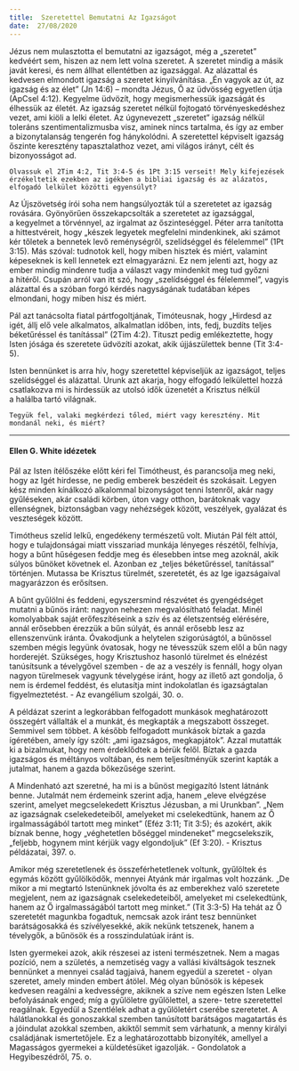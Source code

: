 ```yaml
---
title:  Szeretettel Bemutatni Az Igazságot
date:  27/08/2020
---
```


Jézus nem mulasztotta el bemutatni az igazságot, még a „szeretet” kedvéért sem, hiszen az nem lett volna szeretet. A szeretet mindig a másik javát keresi, és nem állhat ellentétben az igazsággal. Az alázattal és kedvesen elmondott igazság a szeretet kinyilvánítása. „Én vagyok az út, az igazság és az élet” (Jn 14:6) – mondta Jézus, Ő az üdvösség egyetlen útja (ApCsel 4:12). Kegyelme üdvözít, hogy megismerhessük igazságát és élhessük az életét. Az igazság szeretet nélkül fojtogató törvényeskedéshez vezet, ami kiöli a lelki életet. Az úgynevezett „szeretet” igazság nélkül toleráns szentimentalizmusba visz, aminek nincs tartalma, és így az ember a bizonytalanság tengerén fog hánykolódni. A szeretettel képviselt igazság őszinte keresztény tapasztalathoz vezet, ami világos irányt, célt és bizonyosságot ad.

`Olvassuk el 2Tim 4:2, Tit 3:4-5 és 1Pt 3:15 verseit! Mely kifejezések érzékeltetik ezekben az igékben a bibliai igazság és az alázatos, elfogadó lelkület közötti egyensúlyt?`

Az Újszövetség írói soha nem hangsúlyozták túl a szeretetet az igazság rovására. Gyönyörűen összekapcsolták a szeretetet az igazsággal, a kegyelmet a törvénnyel, az irgalmat az őszinteséggel. Péter arra tanította a hittestvéreit, hogy „készek legyetek megfelelni mindenkinek, aki számot kér tőletek a bennetek levő reménységről, szelídséggel és félelemmel” (1Pt 3:15). Más szóval: tudnotok kell, hogy miben hisztek és miért, valamint képeseknek is kell lennetek ezt elmagyarázni. Ez nem jelenti azt, hogy az ember mindig mindenre tudja a választ vagy mindenkit meg tud győzni a hitéről. Csupán arról van itt szó, hogy „szelídséggel és félelemmel”, vagyis alázattal és a szóban forgó kérdés nagyságának tudatában képes elmondani, hogy miben hisz és miért.

Pál azt tanácsolta fiatal pártfogoltjának, Timóteusnak, hogy „Hirdesd az igét, állj elő vele alkalmatos, alkalmatlan időben, ints, fedj, buzdíts teljes béketűréssel és tanítással” (2Tim 4:2). Tituszt pedig emlékeztette, hogy Isten jósága és szeretete üdvözíti azokat, akik újjászülettek benne (Tit 3:4-5).

Isten bennünket is arra hív, hogy szeretettel képviseljük az igazságot, teljes szelídséggel és alázattal. Urunk azt akarja, hogy elfogadó lelkülettel hozzá csatlakozva mi is hirdessük az utolsó idők üzenetét a Krisztus nélkül a halálba tartó világnak.

`Tegyük fel, valaki megkérdezi tőled, miért vagy keresztény. Mit mondanál neki, és miért?`

---

#### Ellen G. White idézetek

Pál az Isten ítélőszéke előtt kéri fel Timótheust, és parancsolja meg neki, hogy az Igét hirdesse, ne pedig emberek beszédeit és szokásait. Legyen kész minden kínálkozó alkalommal bizonyságot tenni Istenről, akár nagy gyűléseken, akár családi körben, úton vagy otthon, barátoknak vagy ellenségnek, biztonságban vagy nehézségek között, veszélyek, gyalázat és veszteségek között.

Timótheus szelíd lelkű, engedékeny természetű volt. Miután Pál félt attól, hogy e tulajdonságai miatt visszariad munkája lényeges részétől, felhívja, hogy a bűnt hűségesen feddje meg és élesebben intse meg azoknál, akik súlyos bűnöket követnek el. Azonban ez „teljes béketűréssel, tanítással” történjen. Mutassa be Krisztus türelmét, szeretetét, és az Ige igazságaival magyarázzon és erősítsen.

A bűnt gyűlölni és feddeni, egyszersmind részvétet és gyengédséget mutatni a bűnös iránt: nagyon nehezen megvalósítható feladat. Minél komolyabbak saját erőfeszítéseink a szív és az életszentség elérésére, annál erősebben érezzük a bűn súlyát, és annál erősebb lesz az ellenszenvünk iránta. Óvakodjunk a helytelen szigorúságtól, a bűnössel szemben mégis legyünk óvatosak, hogy ne tévesszük szem elől a bűn nagy horderejét. Szükséges, hogy Krisztushoz hasonló türelmet és elnézést tanúsítsunk a tévelygővel szemben - de az a veszély is fennáll, hogy olyan nagyon türelmesek vagyunk tévelygése iránt, hogy az illető azt gondolja, ő nem is érdemel feddést, és elutasítja mint indokolatlan és igazságtalan figyelmeztetést. - Az evangélium szolgái, 30. o.

A példázat szerint a legkorábban felfogadott munkások meghatározott összegért vállalták el a munkát, és megkapták a megszabott összeget. Semmivel sem többet. A később felfogadott munkások bíztak a gazda ígéretében, amely így szólt: „ami igazságos, megkapjátok”. Azzal mutatták ki a bizalmukat, hogy nem érdeklődtek a bérük felől. Bíztak a gazda igazságos és méltányos voltában, és nem teljesítményük szerint kapták a jutalmat, hanem a gazda bőkezűsége szerint.

A Mindenható azt szeretné, ha mi is a bűnöst megigazító Istent látnánk benne. Jutalmát nem érdemeink szerint adja, hanem „eleve elvégzése szerint, amelyet megcselekedett Krisztus Jézusban, a mi Urunkban”. „Nem az igazságnak cselekedeteiből, amelyeket mi cselekedtünk, hanem az Ő irgalmasságából tartott meg minket” (Eféz 3:11; Tit 3:5); és azokért, akik bíznak benne, hogy „véghetetlen bőséggel mindeneket” megcselekszik, „feljebb, hogynem mint kérjük vagy elgondoljuk” (Ef 3:20). - Krisztus példázatai, 397. o.

Amikor még szeretetlenek és összeférhetetlenek voltunk, gyűlöltek és egymás között gyűlölködők, mennyei Atyánk már irgalmas volt hozzánk. „De mikor a mi megtartó Istenünknek jóvolta és az emberekhez való szeretete megjelent, nem az igazságnak cselekedeteiből, amelyeket mi cselekedtünk, hanem az Ő irgalmasságából tartott meg minket.” (Tit 3:3-5) Ha tehát az Ő szeretetét magunkba fogadtuk, nemcsak azok iránt tesz bennünket barátságosakká és szívélyesekké, akik nekünk tetszenek, hanem a tévelygők, a bűnösök és a rosszindulatúak iránt is.

Isten gyermekei azok, akik részesei az isteni természetnek. Nem a magas pozíció, nem a születés, a nemzetiség vagy a vallási kiváltságok tesznek bennünket a mennyei család tagjaivá, hanem egyedül a szeretet - olyan szeretet, amely minden embert átölel. Még olyan bűnösök is képesek kedvesen reagálni a kedvességre, akiknek a szíve nem egészen Isten Lelke befolyásának enged; míg a gyűlöletre gyűlölettel, a szere- tetre szeretettel reagálnak. Egyedül a Szentlélek adhat a gyűlöletért cserébe szeretetet. A hálátlanokkal és gonoszakkal szemben tanúsított barátságos magatartás és a jóindulat azokkal szemben, akiktől semmit sem várhatunk, a menny királyi családjának ismertetőjele. Ez a leghatározottabb bizonyíték, amellyel a Magasságos gyermekei a küldetésüket igazolják. - Gondolatok a Hegyibeszédről, 75. o.